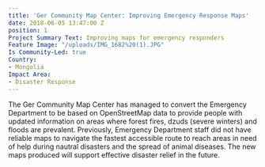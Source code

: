 ```yaml
---
title: 'Ger Community Map Center: Improving Emergency Response Maps'
date: 2018-06-05 13:47:00 Z
position: 1
Project Summary Text: Improving maps for emergency responders
Feature Image: "/uploads/IMG_1682%20(1).JPG"
Is Community-Led: true
Country:
- Mongolia
Impact Area:
- Disaster Response
---
```


The Ger Community Map Center has managed to convert the Emergency Department to be based on OpenStreetMap data to provide people with updated information on areas where forest fires, dzuds (severe winters) and floods are prevalent. Previously, Emergency Department staff did not have reliable maps to navigate the fastest accessible route to reach areas in need of help during nautral disasters and the spread of animal diseases. The new maps produced will support effective disaster relief in the future. 